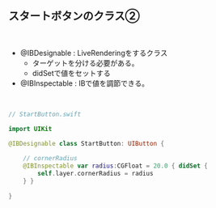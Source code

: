##  スタートボタンのクラス②

<br>

* @IBDesignable : LiveRenderingをするクラス
  * ターゲットを分ける必要がある。
  * didSetで値をセットする
* @IBInspectable : IBで値を調節できる。

<br>

```swift
// StartButton.swift

import UIKit

@IBDesignable class StartButton: UIButton {
    
    // cornerRadius
    @IBInspectable var radius:CGFloat = 20.0 { didSet {
        self.layer.cornerRadius = radius
    } }
    
}

```
